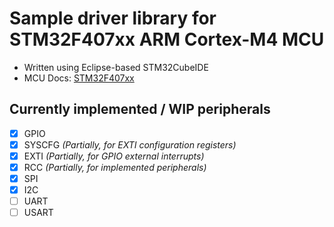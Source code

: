 # Sample driver library for STM32F407xx ARM Cortex-M4 MCU

* Written using Eclipse-based STM32CubeIDE
* MCU Docs: [STM32F407xx](https://www.st.com/en/microcontrollers-microprocessors/stm32f407-417.html#documentation)

## Currently implemented / WIP peripherals
- [x] GPIO
- [x] SYSCFG _(Partially, for EXTI configuration registers)_
- [x] EXTI _(Partially, for GPIO external interrupts)_
- [x] RCC _(Partially, for implemented peripherals)_
- [x] SPI
- [x] I2C
- [ ] UART
- [ ] USART